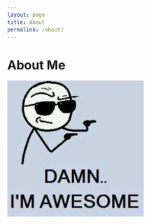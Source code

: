 ```yaml
---
layout: page
title: About
permalink: /about/
---
```

# About Me

![Image description](/assets/images/damn.jpg)
